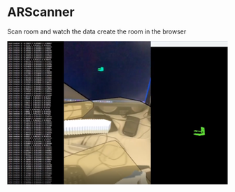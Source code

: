 # ARScanner
 Scan room and watch the data create the room in the browser

[![ARScanner Demo](ARScanner.PNG)](https://youtu.be/SFiMAUrC4lY)